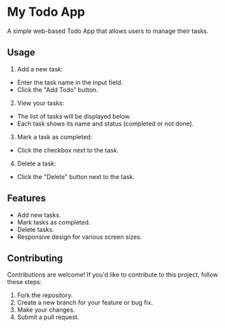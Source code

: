 # My Todo App

A simple web-based Todo App that allows users to manage their tasks.
## Usage
1. Add a new task:
- Enter the task name in the input field.
- Click the "Add Todo" button.
2. View your tasks:
- The list of tasks will be displayed below.
- Each task shows its name and status (completed or not done).
3. Mark a task as completed:
- Click the checkbox next to the task.
4. Delete a task:
- Click the "Delete" button next to the task.

## Features
- Add new tasks.
- Mark tasks as completed.
- Delete tasks.
- Responsive design for various screen sizes.

## Contributing
Contributions are welcome! If you'd like to contribute to this project, follow these steps:
1. Fork the repository.
2. Create a new branch for your feature or bug fix.
3. Make your changes.
4. Submit a pull request.
